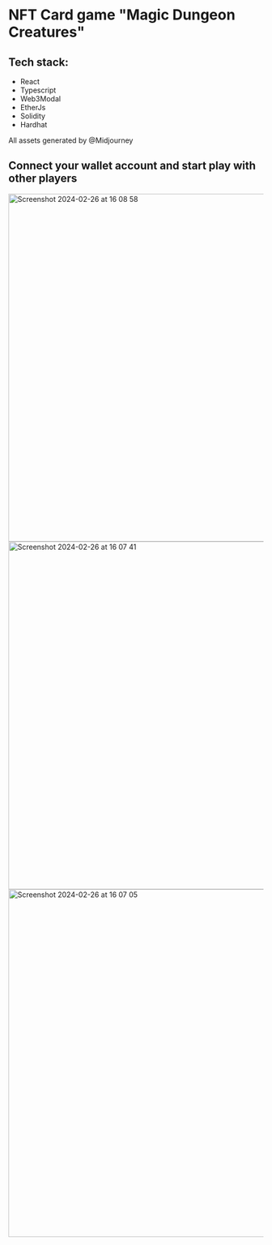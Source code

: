 # NFT Card game "Magic Dungeon Creatures"
## Tech stack: 
- React
- Typescript
- Web3Modal
- EtherJs
- Solidity
- Hardhat

All assets generated by @Midjourney

## Connect your wallet account and start play with other players
<img width="686" alt="Screenshot 2024-02-26 at 16 08 58" src="https://github.com/nevmstas/nft-card-game-mdc/assets/30295560/87ee5d4b-e0d1-42ae-8765-9885259e80db">
<img width="686" alt="Screenshot 2024-02-26 at 16 07 41" src="https://github.com/nevmstas/nft-card-game-mdc/assets/30295560/327b2610-768a-41ba-8681-abe6dd533d32">
<img width="686" alt="Screenshot 2024-02-26 at 16 07 05" src="https://github.com/nevmstas/nft-card-game-mdc/assets/30295560/03b34083-fc9e-40cc-9ef7-6ebf18735d0b">
